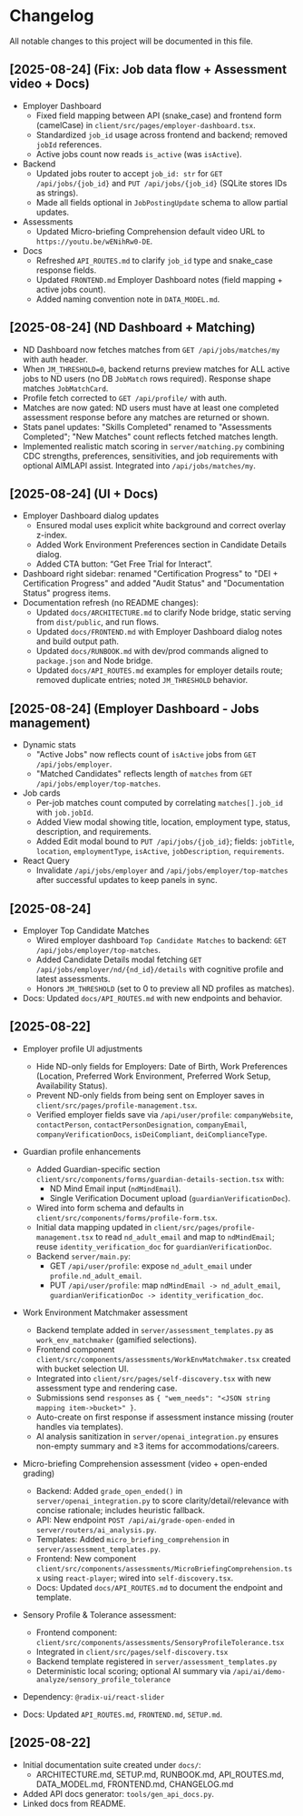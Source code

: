# Changelog

All notable changes to this project will be documented in this file.

## [2025-08-24] (Fix: Job data flow + Assessment video + Docs)
- Employer Dashboard
  - Fixed field mapping between API (snake_case) and frontend form (camelCase) in `client/src/pages/employer-dashboard.tsx`.
  - Standardized `job_id` usage across frontend and backend; removed `jobId` references.
  - Active jobs count now reads `is_active` (was `isActive`).
- Backend
  - Updated jobs router to accept `job_id: str` for `GET /api/jobs/{job_id}` and `PUT /api/jobs/{job_id}` (SQLite stores IDs as strings).
  - Made all fields optional in `JobPostingUpdate` schema to allow partial updates.
- Assessments
  - Updated Micro-briefing Comprehension default video URL to `https://youtu.be/wENihRw0-DE`.
- Docs
  - Refreshed `API_ROUTES.md` to clarify `job_id` type and snake_case response fields.
  - Updated `FRONTEND.md` Employer Dashboard notes (field mapping + active jobs count).
  - Added naming convention note in `DATA_MODEL.md`.

## [2025-08-24] (ND Dashboard + Matching)
- ND Dashboard now fetches matches from `GET /api/jobs/matches/my` with auth header.
- When `JM_THRESHOLD=0`, backend returns preview matches for ALL active jobs to ND users (no DB `JobMatch` rows required). Response shape matches `JobMatchCard`.
- Profile fetch corrected to `GET /api/profile/` with auth.
- Matches are now gated: ND users must have at least one completed assessment response before any matches are returned or shown.
- Stats panel updates: "Skills Completed" renamed to "Assessments Completed"; "New Matches" count reflects fetched matches length.
- Implemented realistic match scoring in `server/matching.py` combining CDC strengths, preferences, sensitivities, and job requirements with optional AIMLAPI assist. Integrated into `/api/jobs/matches/my`.

## [2025-08-24] (UI + Docs)
- Employer Dashboard dialog updates
  - Ensured modal uses explicit white background and correct overlay z-index.
  - Added Work Environment Preferences section in Candidate Details dialog.
  - Added CTA button: “Get Free Trial for Interact”.
- Dashboard right sidebar: renamed "Certification Progress" to "DEI + Certification Progress" and added "Audit Status" and "Documentation Status" progress items.
- Documentation refresh (no README changes):
  - Updated `docs/ARCHITECTURE.md` to clarify Node bridge, static serving from `dist/public`, and run flows.
  - Updated `docs/FRONTEND.md` with Employer Dashboard dialog notes and build output path.
  - Updated `docs/RUNBOOK.md` with dev/prod commands aligned to `package.json` and Node bridge.
  - Updated `docs/API_ROUTES.md` examples for employer details route; removed duplicate entries; noted `JM_THRESHOLD` behavior.

## [2025-08-24] (Employer Dashboard - Jobs management)
- Dynamic stats
  - "Active Jobs" now reflects count of `isActive` jobs from `GET /api/jobs/employer`.
  - "Matched Candidates" reflects length of `matches` from `GET /api/jobs/employer/top-matches`.
- Job cards
  - Per-job matches count computed by correlating `matches[].job_id` with `job.jobId`.
  - Added View modal showing title, location, employment type, status, description, and requirements.
  - Added Edit modal bound to `PUT /api/jobs/{job_id}`; fields: `jobTitle`, `location`, `employmentType`, `isActive`, `jobDescription`, `requirements`.
- React Query
  - Invalidate `/api/jobs/employer` and `/api/jobs/employer/top-matches` after successful updates to keep panels in sync.

## [2025-08-24]
- Employer Top Candidate Matches
  - Wired employer dashboard `Top Candidate Matches` to backend: `GET /api/jobs/employer/top-matches`.
  - Added Candidate Details modal fetching `GET /api/jobs/employer/nd/{nd_id}/details` with cognitive profile and latest assessments.
  - Honors `JM_THRESHOLD` (set to 0 to preview all ND profiles as matches).
- Docs: Updated `docs/API_ROUTES.md` with new endpoints and behavior.

## [2025-08-22]
- Employer profile UI adjustments
  - Hide ND-only fields for Employers: Date of Birth, Work Preferences (Location, Preferred Work Environment, Preferred Work Setup, Availability Status).
  - Prevent ND-only fields from being sent on Employer saves in `client/src/pages/profile-management.tsx`.
  - Verified employer fields save via `/api/user/profile`: `companyWebsite`, `contactPerson`, `contactPersonDesignation`, `companyEmail`, `companyVerificationDocs`, `isDeiCompliant`, `deiComplianceType`.

- Guardian profile enhancements
  - Added Guardian-specific section `client/src/components/forms/guardian-details-section.tsx` with:
    - ND Mind Email input (`ndMindEmail`).
    - Single Verification Document upload (`guardianVerificationDoc`).
  - Wired into form schema and defaults in `client/src/components/forms/profile-form.tsx`.
  - Initial data mapping updated in `client/src/pages/profile-management.tsx` to read `nd_adult_email` and map to `ndMindEmail`; reuse `identity_verification_doc` for `guardianVerificationDoc`.
  - Backend `server/main.py`:
    - GET `/api/user/profile`: expose `nd_adult_email` under `profile.nd_adult_email`.
    - PUT `/api/user/profile`: map `ndMindEmail -> nd_adult_email`, `guardianVerificationDoc -> identity_verification_doc`.

- Work Environment Matchmaker assessment
  - Backend template added in `server/assessment_templates.py` as `work_env_matchmaker` (gamified selections).
  - Frontend component `client/src/components/assessments/WorkEnvMatchmaker.tsx` created with bucket selection UI.
  - Integrated into `client/src/pages/self-discovery.tsx` with new assessment type and rendering case.
  - Submissions send `responses` as `{ "wem_needs": "<JSON string mapping item->bucket>" }`.
  - Auto-create on first response if assessment instance missing (router handles via templates).
  - AI analysis sanitization in `server/openai_integration.py` ensures non-empty summary and ≥3 items for accommodations/careers.

- Micro-briefing Comprehension assessment (video + open-ended grading)
  - Backend: Added `grade_open_ended()` in `server/openai_integration.py` to score clarity/detail/relevance with concise rationale; includes heuristic fallback.
  - API: New endpoint `POST /api/ai/grade-open-ended` in `server/routers/ai_analysis.py`.
  - Templates: Added `micro_briefing_comprehension` in `server/assessment_templates.py`.
  - Frontend: New component `client/src/components/assessments/MicroBriefingComprehension.tsx` using `react-player`; wired into `self-discovery.tsx`.
  - Docs: Updated `docs/API_ROUTES.md` to document the endpoint and template.

- Sensory Profile & Tolerance assessment:
  - Frontend component: `client/src/components/assessments/SensoryProfileTolerance.tsx`
  - Integrated in `client/src/pages/self-discovery.tsx`
  - Backend template registered in `server/assessment_templates.py`
  - Deterministic local scoring; optional AI summary via `/api/ai/demo-analyze/sensory_profile_tolerance`
- Dependency: `@radix-ui/react-slider`
- Docs: Updated `API_ROUTES.md`, `FRONTEND.md`, `SETUP.md`.

## [2025-08-22]
- Initial documentation suite created under `docs/`:
  - ARCHITECTURE.md, SETUP.md, RUNBOOK.md, API_ROUTES.md, DATA_MODEL.md, FRONTEND.md, CHANGELOG.md
- Added API docs generator: `tools/gen_api_docs.py`.
- Linked docs from README.
